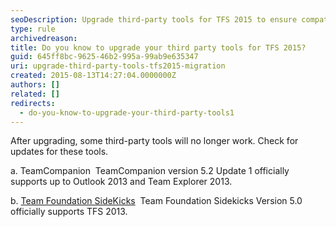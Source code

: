 ```yaml
---
seoDescription: Upgrade third-party tools for TFS 2015 to ensure compatibility and avoid issues with TeamCompanion and Team Foundation Sidekicks.
type: rule
archivedreason:
title: Do you know to upgrade your third party tools for TFS 2015?
guid: 645ff8bc-9625-46b2-995a-99ab9e635347
uri: upgrade-third-party-tools-tfs2015-migration
created: 2015-08-13T14:27:04.0000000Z
authors: []
related: []
redirects:
  - do-you-know-to-upgrade-your-third-party-tools1
---
```


After upgrading, some third-party tools will no longer work. Check for updates for these tools.

<!--endintro-->

a. TeamCompanion 
TeamCompanion version 5.2 Update 1 officially supports up to Outlook 2013 and Team Explorer 2013.

b. [Team Foundation SideKicks](http://www.attrice.info/cm/tfs) 
Team Foundation Sidekicks Version 5.0 officially supports TFS 2013.

